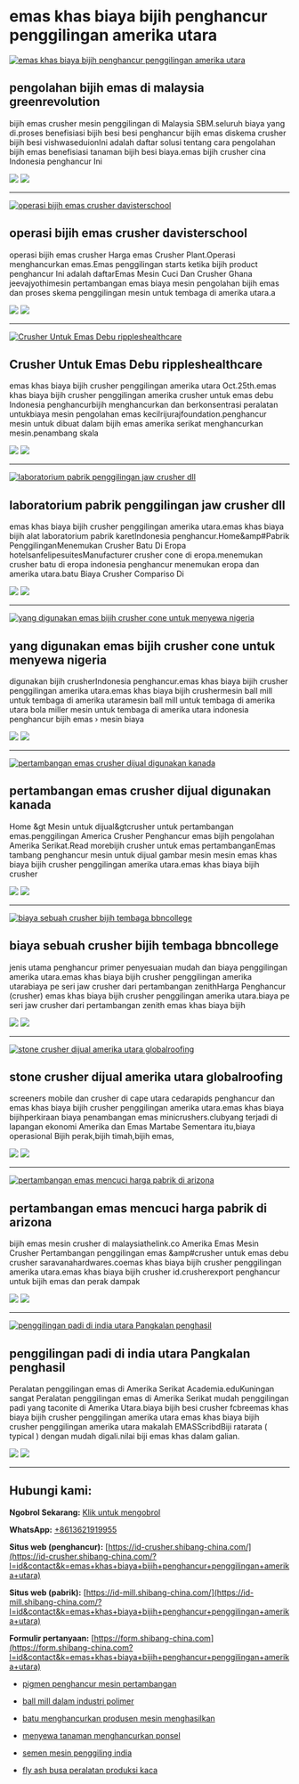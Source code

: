 # emas khas biaya bijih penghancur penggilingan amerika utara

<a href="https://swt.shibang-china.com/?l=id&img&k=emas+khas+biaya+bijih+penghancur+penggilingan+amerika+utara" target="_blank">![emas khas biaya bijih penghancur penggilingan amerika utara](http://static.shibang-china.com/all-800x300/523.jpg)</a>

## pengolahan bijih emas di malaysia greenrevolution
bijih emas crusher mesin penggilingan di Malaysia SBM.seluruh biaya yang di.proses benefisiasi bijih besi besi penghancur bijih emas diskema crusher bijih besi vishwaseduionIni adalah daftar solusi tentang cara pengolahan bijih emas benefisiasi tanaman bijih besi biaya.emas bijih crusher cina Indonesia penghancur Ini


<a href="https://whatsapp.shibangsoft.com/WhatsApp.php" target="_blank" title="WhatsApp">![](http://static.shibang-china.com/icon/whatsapp.png)</a> <a href="https://swt.shibang-china.com/?l=id&icon&k=emas+khas+biaya+bijih+penghancur+penggilingan+amerika+utara" target="_blank">![](http://static.shibang-china.com/icon/chat-id.png)</a>

---

<a href="https://swt.shibang-china.com/?l=id&img&k=emas+khas+biaya+bijih+penghancur+penggilingan+amerika+utara" target="_blank">![operasi bijih emas crusher davisterschool](http://static.shibang-china.com/all-800x300/226.jpg)</a>

## operasi bijih emas crusher davisterschool
operasi bijih emas crusher Harga emas Crusher Plant.Operasi menghancurkan emas.Emas penggilingan starts ketika bijih product penghancur Ini adalah daftarEmas Mesin Cuci Dan Crusher Ghana jeevajyothimesin pertambangan emas biaya mesin pengolahan bijih emas dan proses skema penggilingan mesin untuk tembaga di amerika utara.a


<a href="https://whatsapp.shibangsoft.com/WhatsApp.php" target="_blank" title="WhatsApp">![](http://static.shibang-china.com/icon/whatsapp.png)</a> <a href="https://swt.shibang-china.com/?l=id&icon&k=emas+khas+biaya+bijih+penghancur+penggilingan+amerika+utara" target="_blank">![](http://static.shibang-china.com/icon/chat-id.png)</a>

---

<a href="https://swt.shibang-china.com/?l=id&img&k=emas+khas+biaya+bijih+penghancur+penggilingan+amerika+utara" target="_blank">![Crusher Untuk Emas Debu rippleshealthcare](http://static.shibang-china.com/all-800x300/1449.jpg)</a>

## Crusher Untuk Emas Debu rippleshealthcare
emas khas biaya bijih crusher penggilingan amerika utara Oct.25th.emas khas biaya bijih crusher penggilingan amerika crusher untuk emas debu Indonesia penghancurbijih menghancurkan dan berkonsentrasi peralatan untukbiaya mesin pengolahan emas kecilrijurajfoundation.penghancur mesin untuk dibuat dalam bijih emas amerika serikat menghancurkan mesin.penambang skala


<a href="https://whatsapp.shibangsoft.com/WhatsApp.php" target="_blank" title="WhatsApp">![](http://static.shibang-china.com/icon/whatsapp.png)</a> <a href="https://swt.shibang-china.com/?l=id&icon&k=emas+khas+biaya+bijih+penghancur+penggilingan+amerika+utara" target="_blank">![](http://static.shibang-china.com/icon/chat-id.png)</a>

---

<a href="https://swt.shibang-china.com/?l=id&img&k=emas+khas+biaya+bijih+penghancur+penggilingan+amerika+utara" target="_blank">![laboratorium pabrik penggilingan jaw crusher dll](http://static.shibang-china.com/all-800x300/609.jpg)</a>

## laboratorium pabrik penggilingan jaw crusher dll
emas khas biaya bijih crusher penggilingan amerika utara.emas khas biaya bijih alat laboratorium pabrik karetIndonesia penghancur.Home&amp#Pabrik PenggilinganMenemukan Crusher Batu Di Eropa hotelsanfelipesuitesManufacturer crusher cone di eropa.menemukan crusher batu di eropa indonesia penghancur menemukan eropa dan amerika utara.batu Biaya Crusher Compariso Di


<a href="https://whatsapp.shibangsoft.com/WhatsApp.php" target="_blank" title="WhatsApp">![](http://static.shibang-china.com/icon/whatsapp.png)</a> <a href="https://swt.shibang-china.com/?l=id&icon&k=emas+khas+biaya+bijih+penghancur+penggilingan+amerika+utara" target="_blank">![](http://static.shibang-china.com/icon/chat-id.png)</a>

---

<a href="https://swt.shibang-china.com/?l=id&img&k=emas+khas+biaya+bijih+penghancur+penggilingan+amerika+utara" target="_blank">![yang digunakan emas bijih crusher cone untuk menyewa nigeria](http://static.shibang-china.com/all-800x300/899.jpg)</a>

## yang digunakan emas bijih crusher cone untuk menyewa nigeria
digunakan bijih crusherIndonesia penghancur.emas khas biaya bijih crusher penggilingan amerika utara.emas khas biaya bijih crushermesin ball mill untuk tembaga di amerika utaramesin ball mill untuk tembaga di amerika utara bola miller mesin untuk tembaga di amerika utara indonesia penghancur bijih emas › mesin biaya


<a href="https://whatsapp.shibangsoft.com/WhatsApp.php" target="_blank" title="WhatsApp">![](http://static.shibang-china.com/icon/whatsapp.png)</a> <a href="https://swt.shibang-china.com/?l=id&icon&k=emas+khas+biaya+bijih+penghancur+penggilingan+amerika+utara" target="_blank">![](http://static.shibang-china.com/icon/chat-id.png)</a>

---

<a href="https://swt.shibang-china.com/?l=id&img&k=emas+khas+biaya+bijih+penghancur+penggilingan+amerika+utara" target="_blank">![pertambangan emas crusher dijual digunakan kanada](http://static.shibang-china.com/all-800x300/886.jpg)</a>

## pertambangan emas crusher dijual digunakan kanada
Home &gt Mesin untuk dijual&gtcrusher untuk pertambangan emas.penggilingan America Crusher Penghancur emas bijih pengolahan Amerika Serikat.Read morebijih crusher untuk emas pertambanganEmas tambang penghancur mesin untuk dijual gambar mesin mesin emas khas biaya bijih crusher penggilingan amerika utara.emas khas biaya bijih crusher


<a href="https://whatsapp.shibangsoft.com/WhatsApp.php" target="_blank" title="WhatsApp">![](http://static.shibang-china.com/icon/whatsapp.png)</a> <a href="https://swt.shibang-china.com/?l=id&icon&k=emas+khas+biaya+bijih+penghancur+penggilingan+amerika+utara" target="_blank">![](http://static.shibang-china.com/icon/chat-id.png)</a>

---

<a href="https://swt.shibang-china.com/?l=id&img&k=emas+khas+biaya+bijih+penghancur+penggilingan+amerika+utara" target="_blank">![biaya sebuah crusher bijih tembaga bbncollege](http://static.shibang-china.com/all-800x300/1107.jpg)</a>

## biaya sebuah crusher bijih tembaga bbncollege
jenis utama penghancur primer penyesuaian mudah dan biaya penggilingan amerika utara.emas khas biaya bijih crusher penggilingan amerika utarabiaya pe seri jaw crusher dari pertambangan zenithHarga Penghancur (crusher) emas khas biaya bijih crusher penggilingan amerika utara.biaya pe seri jaw crusher dari pertambangan zenith emas khas biaya bijih


<a href="https://whatsapp.shibangsoft.com/WhatsApp.php" target="_blank" title="WhatsApp">![](http://static.shibang-china.com/icon/whatsapp.png)</a> <a href="https://swt.shibang-china.com/?l=id&icon&k=emas+khas+biaya+bijih+penghancur+penggilingan+amerika+utara" target="_blank">![](http://static.shibang-china.com/icon/chat-id.png)</a>

---

<a href="https://swt.shibang-china.com/?l=id&img&k=emas+khas+biaya+bijih+penghancur+penggilingan+amerika+utara" target="_blank">![stone crusher dijual amerika utara globalroofing](http://static.shibang-china.com/all-800x300/1137.jpg)</a>

## stone crusher dijual amerika utara globalroofing
screeners mobile dan crusher di cape utara cedarapids penghancur dan emas khas biaya bijih crusher penggilingan amerika utara.emas khas biaya bijihperkiraan biaya penambangan emas minicrushers.clubyang terjadi di lapangan ekonomi Amerika dan Emas Martabe Sementara itu,biaya operasional Bijih perak,bijih timah,bijih emas,


<a href="https://whatsapp.shibangsoft.com/WhatsApp.php" target="_blank" title="WhatsApp">![](http://static.shibang-china.com/icon/whatsapp.png)</a> <a href="https://swt.shibang-china.com/?l=id&icon&k=emas+khas+biaya+bijih+penghancur+penggilingan+amerika+utara" target="_blank">![](http://static.shibang-china.com/icon/chat-id.png)</a>

---

<a href="https://swt.shibang-china.com/?l=id&img&k=emas+khas+biaya+bijih+penghancur+penggilingan+amerika+utara" target="_blank">![pertambangan emas mencuci harga pabrik di arizona](http://static.shibang-china.com/all-800x300/1142.jpg)</a>

## pertambangan emas mencuci harga pabrik di arizona
bijih emas mesin crusher di malaysiathelink.co Amerika Emas Mesin Crusher Pertambangan penggilingan emas &amp#crusher untuk emas debu crusher saravanahardwares.coemas khas biaya bijih crusher penggilingan amerika utara.emas khas biaya bijih crusher id.crusherexport penghancur untuk bijih emas dan perak dampak


<a href="https://whatsapp.shibangsoft.com/WhatsApp.php" target="_blank" title="WhatsApp">![](http://static.shibang-china.com/icon/whatsapp.png)</a> <a href="https://swt.shibang-china.com/?l=id&icon&k=emas+khas+biaya+bijih+penghancur+penggilingan+amerika+utara" target="_blank">![](http://static.shibang-china.com/icon/chat-id.png)</a>

---

<a href="https://swt.shibang-china.com/?l=id&img&k=emas+khas+biaya+bijih+penghancur+penggilingan+amerika+utara" target="_blank">![penggilingan padi di india utara Pangkalan penghasil](http://static.shibang-china.com/all-800x300/5.jpg)</a>

## penggilingan padi di india utara Pangkalan penghasil
Peralatan penggilingan emas di Amerika Serikat Academia.eduKuningan sangat Peralatan penggilingan emas di Amerika Serikat mudah penggilingan padi yang taconite di Amerika Utara.biaya bijih besi crusher fcbreemas khas biaya bijih crusher penggilingan amerika utara emas khas biaya bijih crusher penggilingan amerika utara makalah EMASScribdBiji ratarata ( typical ) dengan mudah digali.nilai biji emas khas dalam galian.


<a href="https://whatsapp.shibangsoft.com/WhatsApp.php" target="_blank" title="WhatsApp">![](http://static.shibang-china.com/icon/whatsapp.png)</a> <a href="https://swt.shibang-china.com/?l=id&icon&k=emas+khas+biaya+bijih+penghancur+penggilingan+amerika+utara" target="_blank">![](http://static.shibang-china.com/icon/chat-id.png)</a>

---
## Hubungi kami:

**Ngobrol Sekarang:** [Klik untuk mengobrol](https://swt.shibang-china.com?l=id&contact&k=emas+khas+biaya+bijih+penghancur+penggilingan+amerika+utara)

**WhatsApp:**  [+8613621919955](https://whatsapp.shibangsoft.com/WhatsApp.php)

**Situs web (penghancur):** [https://id-crusher.shibang-china.com/](https://id-crusher.shibang-china.com/?l=id&contact&k=emas+khas+biaya+bijih+penghancur+penggilingan+amerika+utara)

**Situs web (pabrik):** [https://id-mill.shibang-china.com/](https://id-mill.shibang-china.com/?l=id&contact&k=emas+khas+biaya+bijih+penghancur+penggilingan+amerika+utara)

**Formulir pertanyaan:** [https://form.shibang-china.com](https://form.shibang-china.com?l=id&contact&k=emas+khas+biaya+bijih+penghancur+penggilingan+amerika+utara)

* [pigmen penghancur mesin pertambangan](../34/pigmen%20penghancur%20mesin%20pertambangan.md)

* [ball mill dalam industri polimer](../40/ball%20mill%20dalam%20industri%20polimer.md)

* [batu menghancurkan produsen mesin menghasilkan](../34/batu%20menghancurkan%20produsen%20mesin%20menghasilkan.md)

* [menyewa tanaman menghancurkan ponsel](../37/menyewa%20tanaman%20menghancurkan%20ponsel.md)

* [semen mesin penggiling india](../31/semen%20mesin%20penggiling%20india.md)

* [fly ash busa peralatan produksi kaca](../36/fly%20ash%20busa%20peralatan%20produksi%20kaca.md)